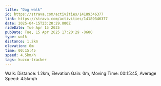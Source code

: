 ```yaml
---
title: "Dog walk"
id: https://strava.com/activities/14189346377
link: https://strava.com/activities/14189346377
date: 2025-04-15T23:20:29.000Z
rideDate: Tue Apr 15 2025
pubDate: Tue, 15 Apr 2025 17:20:29 -0600
type: walk
distance: 1.2km
elevation: 0m
time: 00:15:45
speed: 4.5km/h
tags: kuzco-tracker
---
```

Walk: Distance: 1.2km, Elevation Gain: 0m, Moving Time: 00:15:45, Average Speed: 4.5km/h